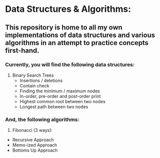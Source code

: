 # Data Structures & Algorithms:
## This repository is home to all my own implementations of data structures and various algorithms in an attempt to practice concepts first-hand.

### Currently, you will find the following data structures:
1. Binary Search Trees
   * Insertions / deletions
   * Contain check
   * Finding the minimum / maximum nodes
   * In-order, pre-order and post-order print
   * Highest common root between two nodes
   * Longest path between two nodes
  
### And, the following algorithms:
1. Fibonacci (3 ways):
  * Recursive Approach
  * Memo-ized Approach
  * Bottoms Up Approach
  
